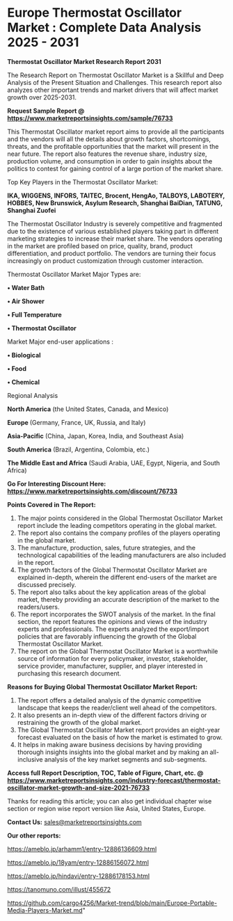 # Europe Thermostat Oscillator Market : Complete Data Analysis 2025 - 2031

<strong>Thermostat Oscillator Market Research Report 2031</strong>

The Research Report on Thermostat Oscillator Market is a Skillful and Deep Analysis of the Present Situation and Challenges. This research report also analyzes other important trends and market drivers that will affect market growth over 2025-2031.

<strong>Request Sample Report @ <a href=https://www.marketreportsinsights.com/sample/76733>https://www.marketreportsinsights.com/sample/76733</a></strong>

This Thermostat Oscillator market report aims to provide all the participants and the vendors will all the details about growth factors, shortcomings, threats, and the profitable opportunities that the market will present in the near future. The report also features the revenue share, industry size, production volume, and consumption in order to gain insights about the politics to contest for gaining control of a large portion of the market share.

Top Key Players in the Thermostat Oscillator Market:

<strong>IKA, WIGGENS, INFORS, TAITEC, Brocent, HengAo, TALBOYS, LABOTERY, HOBBES, New Brunswick, Asylum Research, Shanghai BaiDian, TATUNG, Shanghai Zuofei</strong>

The Thermostat Oscillator Industry is severely competitive and fragmented due to the existence of various established players taking part in different marketing strategies to increase their market share. The vendors operating in the market are profiled based on price, quality, brand, product differentiation, and product portfolio. The vendors are turning their focus increasingly on product customization through customer interaction.

Thermostat Oscillator Market Major Types are:

<strong>• Water Bath

• Air Shower

• Full Temperature

• Thermostat Oscillator</strong>

Market Major end-user applications :

<strong>• Biological

• Food

• Chemical</strong>

Regional Analysis

</u><strong><b>North America</b></strong> (the United States, Canada, and Mexico)

<strong><b>Europe </b></strong>(Germany, France, UK, Russia, and Italy)

<strong><b>Asia-Pacific</b></strong> (China, Japan, Korea, India, and Southeast Asia)

<strong><b>South America</b></strong> (Brazil, Argentina, Colombia, etc.)

<strong><b>The Middle East and Africa</b></strong> (Saudi Arabia, UAE, Egypt, Nigeria, and South Africa)

<strong>Go For Interesting Discount Here: <a href=https://www.marketreportsinsights.com/discount/76733>https://www.marketreportsinsights.com/discount/76733</a></strong>

<strong>Points Covered in The Report:</strong>
<ol>
  <li>The major points considered in the Global Thermostat Oscillator Market report include the leading competitors operating in the global market.</li>
  <li>The report also contains the company profiles of the players operating in the global market.</li>
  <li>The manufacture, production, sales, future strategies, and the technological capabilities of the leading manufacturers are also included in the report.</li>
  <li>The growth factors of the Global Thermostat Oscillator Market are explained in-depth, wherein the different end-users of the market are discussed precisely.</li>
  <li>The report also talks about the key application areas of the global market, thereby providing an accurate description of the market to the readers/users.</li>
  <li>The report incorporates the SWOT analysis of the market. In the final section, the report features the opinions and views of the industry experts and professionals. The experts analyzed the export/import policies that are favorably influencing the growth of the Global Thermostat Oscillator Market.</li>
  <li>The report on the Global Thermostat Oscillator Market is a worthwhile source of information for every policymaker, investor, stakeholder, service provider, manufacturer, supplier, and player interested in purchasing this research document.</li>
</ol>
<strong>Reasons for Buying Global Thermostat Oscillator Market Report:</strong>

<ol>
  <li>The report offers a detailed analysis of the dynamic competitive landscape that keeps the reader/client well ahead of the competitors.</li>
  <li>It also presents an in-depth view of the different factors driving or restraining the growth of the global market.</li>
  <li>The Global Thermostat Oscillator Market report provides an eight-year forecast evaluated on the basis of how the market is estimated to grow.</li>
  <li>It helps in making aware business decisions by having providing thorough insights insights into the global market and by making an all-inclusive analysis of the key market segments and sub-segments.</li>
</ol>
<strong>Access full Report Description, TOC, Table of Figure, Chart, etc. @ <a href=https://www.marketreportsinsights.com/industry-forecast/thermostat-oscillator-market-growth-and-size-2021-76733>https://www.marketreportsinsights.com/industry-forecast/thermostat-oscillator-market-growth-and-size-2021-76733</a></strong>


Thanks for reading this article; you can also get individual chapter wise section or region wise report version like Asia, United States, Europe.

<strong>Contact Us:</strong>
sales@marketreportsinsights.com

<strong>Our other reports:</strong>

<a href=https://ameblo.jp/arhamm1/entry-12886136609.html>https://ameblo.jp/arhamm1/entry-12886136609.html</a>

<a href=https://ameblo.jp/18yam/entry-12886156072.html>https://ameblo.jp/18yam/entry-12886156072.html</a>

<a href=https://ameblo.jp/hindavi/entry-12886178153.html>https://ameblo.jp/hindavi/entry-12886178153.html</a>

<a href=https://tanomuno.com/illust/455672>https://tanomuno.com/illust/455672</a>

<a href=https://github.com/cargo4256/Market-trend/blob/main/Europe-Portable-Media-Players-Market.md>https://github.com/cargo4256/Market-trend/blob/main/Europe-Portable-Media-Players-Market.md</a>"
